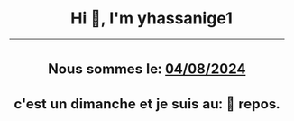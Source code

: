 <h1 align='center'>Hi 👋, I'm yhassanige1</h1>
<div align='center'>

|<h2 align='center'>Nous sommes le: <u>04/08/2024</u></h2><h2 align='center'>c'est un dimanche et je suis au: 🌴 repos.</h2>|
|---
</div>